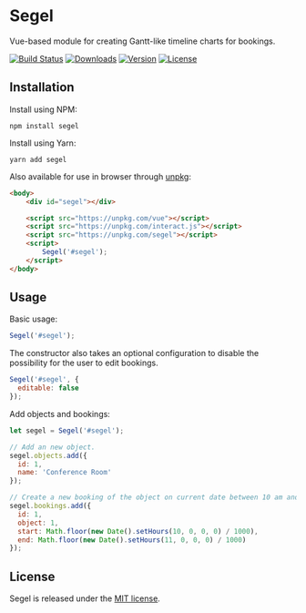 # Segel

Vue-based module for creating Gantt-like timeline charts for bookings.

[![Build Status](https://img.shields.io/travis/mikaeljorhult/segel.svg)](https://travis-ci.org/mikaeljorhult/segel)
[![Downloads](https://img.shields.io/npm/dt/segel.svg)](https://www.npmjs.com/package/segel)
[![Version](https://img.shields.io/npm/v/segel.svg)](https://www.npmjs.com/package/segel)
[![License](https://img.shields.io/npm/l/segel.svg)](http://mikaeljorhult.mit-license.org)

## Installation
Install using NPM:
```
npm install segel
```

Install using Yarn:
```
yarn add segel
```

Also available for use in browser through [unpkg](https://unpkg.com):
```html
<body>
    <div id="segel"></div>

    <script src="https://unpkg.com/vue"></script>
    <script src="https://unpkg.com/interact.js"></script>
    <script src="https://unpkg.com/segel"></script>
    <script>
        Segel('#segel');
    </script>
</body>
```

## Usage
Basic usage:
```javascript
Segel('#segel');
```

The constructor also takes an optional configuration to disable the possibility for the user to edit bookings.
```javascript
Segel('#segel', {
  editable: false
});
```

Add objects and bookings:
```javascript
let segel = Segel('#segel');

// Add an new object.
segel.objects.add({
  id: 1,
  name: 'Conference Room'
});

// Create a new booking of the object on current date between 10 am and 11 am.
segel.bookings.add({
  id: 1,
  object: 1,
  start: Math.floor(new Date().setHours(10, 0, 0, 0) / 1000),
  end: Math.floor(new Date().setHours(11, 0, 0, 0) / 1000)
});
```

## License
Segel is released under the [MIT license](http://mikaeljorhult.mit-license.org).
